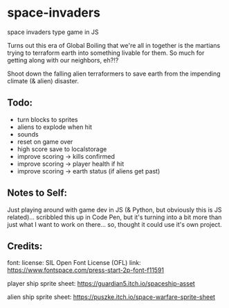 # space-invaders
space invaders type game in JS


Turns out this era of Global Boiling that we're all in together is the martians trying to terraform earth into something livable for them. So much for getting along with our neighbors, eh?!?

Shoot down the falling alien terraformers to save earth from the impending climate (& alien) disaster.


## Todo:
- turn blocks to sprites
- aliens to explode when hit
- sounds
- reset on game over
- high score save to localstorage
- improve scoring -> kills confirmed
- improve scoring -> player health if hit
- improve scoring -> earth status (if aliens get past)



## Notes to Self:
Just playing around with game dev in JS (& Python, but obviously this is JS related)... scribbled this up in Code Pen, but it's turning into a bit more than just what I want to work on there... so, thought it could use it's own project.


## Credits:
font:
license: SIL Open Font License (OFL)
link: https://www.fontspace.com/press-start-2p-font-f11591

player ship sprite sheet:
https://guardian5.itch.io/spaceship-asset

alien ship sprite sheet:
https://puszke.itch.io/space-warfare-sprite-sheet